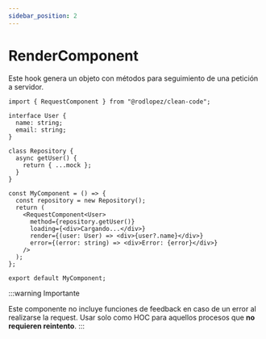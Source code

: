 ```yaml
---
sidebar_position: 2
---
```


# RenderComponent

Este hook genera un objeto con métodos para seguimiento de una petición a servidor.

```tsx title="RequestComponent.tsx"
import { RequestComponent } from "@rodlopez/clean-code";

interface User {
  name: string;
  email: string;
}

class Repository {
  async getUser() {
    return { ...mock };
  }
}

const MyComponent = () => {
  const repository = new Repository();
  return (
    <RequestComponent<User>
      method={repository.getUser()}
      loading={<div>Cargando...</div>}
      render={(user: User) => <div>{user?.name}</div>}
      error={(error: string) => <div>Error: {error}</div>}
    />
  );
};

export default MyComponent;
```

:::warning Importante

Este componente no incluye funciones de feedback en caso de un error al realizarse la request. Usar solo como HOC para aquellos procesos que **no requieren reintento**.
:::
